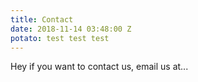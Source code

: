 ```yaml
---
title: Contact
date: 2018-11-14 03:48:00 Z
potato: test test test
---
```


Hey if you want to contact us, email us at... [](mailto:test@test.com)